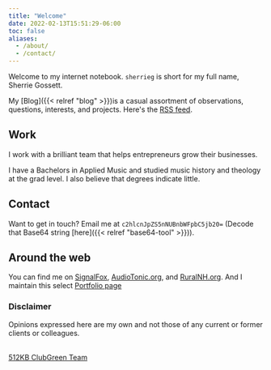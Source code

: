 ```yaml
---
title: "Welcome"
date: 2022-02-13T15:51:29-06:00
toc: false
aliases:
  - /about/
  - /contact/
---
```


Welcome to my internet notebook. `sherrieg` is short for my full name, Sherrie Gossett.

My [Blog]({{< relref "blog" >}})is a casual assortment of observations, questions, interests, and projects. Here's the [RSS feed](/blog/index.xml).

<!--more-->

## Work

I work with a brilliant team that helps entrepreneurs grow their businesses.

I have a Bachelors in Applied Music and studied music history and theology at the grad level. I also believe that degrees indicate little. 

## Contact

Want to get in touch? Email me at `c2hlcnJpZS5nNUBnbWFpbC5jb20=` (Decode that Base64 string [here]({{< relref "base64-tool" >}})).

## Around the web

You can find me on <a href="https://signalfox.org" target="blank">SignalFox</a>, <a href="https://audiotonic.org/" target="blank">AudioTonic.org</a>, and <a href="https://www.ruralnh.org/" target="blank">RuralNH.org</a>. And I maintain this select <a href="https://sherrieg5.myportfolio.com/projects" target="blank">Portfolio page</a>

### Disclaimer

Opinions expressed here are my own and not those of any current or former clients or colleagues.<br/><br/>

<div class="kb-club">
  <a target="blank" href="https://512kb.club"><span class="kb-club-no-bg">512KB Club</span><span class="kb-club-bg">Green Team</span></a>
</div>
